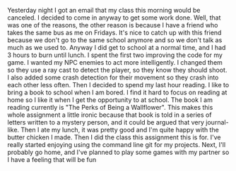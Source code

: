 Yesterday night I got an email that my class this morning would be canceled. I decided to come in anyway to get some work done. Well, that was one of the reasons, the other reason is because I have a friend who takes the same bus as me on Fridays. It's nice to catch up with this friend because we don't go to the same school anymore and so we don't talk as much as we used to. 
Anyway I did get to school at a normal time, and I had 3 hours to burn until lunch. I spent the first two improving the code for my game. I wanted my NPC enemies to act more intelligently. I changed them so they use a ray cast to detect the player, so they know they should shoot. I also added some crash detection for their movement so they crash into each other less often. 
Then I decided to spend my last hour reading. I like to bring a book to school when I am bored. I find it hard to focus on reading at home so I like it when I get the opportunity to at school. The book I am reading currently is "The Perks of Being a Wallflower". This makes this whole assignment a little ironic because that book is told in a series of letters written to a mystery person, and it could be argued that very journal-like.
Then I ate my lunch, it was pretty good and I'm quite happy with the butter chicken I made.
Then I did the class this assignment this is for. I've really started enjoying using the command line git for my projects.
Next, I'll probably go home, and I've planned to play some games with my partner so I have a feeling that will be fun